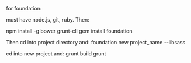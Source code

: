 for foundation:

must have node.js, git, ruby. Then:

npm install -g bower grunt-cli
gem install foundation

Then cd into project directory and:
foundation new project_name --libsass

cd into new project and:
grunt build
grunt


